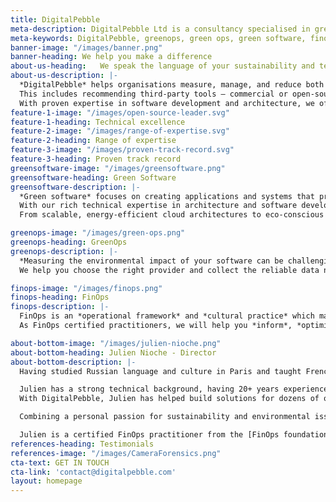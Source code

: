 ```yaml
---
title: DigitalPebble
meta-description: DigitalPebble Ltd is a consultancy specialised in green software, greenops and finops.
meta-keywords: DigitalPebble, greenops, green ops, green software, finops
banner-image: "/images/banner.png"
banner-heading: We help you make a difference
about-us-heading:   We speak the language of your sustainability and technical teams, bridging the gap to help drive the cultural change your organisation needs to achieve its financial and sustainability goals.
about-us-description: |-
  *DigitalPebble* helps organisations measure, manage, and reduce both the financial and environmental impact of their cloud and on-premise activities.
  This includes recommending third-party tools — commercial or open-source — as well as advising on best practices, methodologies, and organisational patterns.
  With proven expertise in software development and architecture, we offer technical recommendations that deliver immediate results, lowering both costs and carbon footprints.
feature-1-image: "/images/open-source-leader.svg"
feature-1-heading: Technical excellence
feature-2-image: "/images/range-of-expertise.svg"
feature-2-heading: Range of expertise
feature-3-image: "/images/proven-track-record.svg"
feature-3-heading: Proven track record
greensoftware-image: "/images/greensoftware.png"
greensoftware-heading: Green Software
greensoftware-description: |-
  *Green software* focuses on creating applications and systems that prioritize *energy efficiency* and *environmental sustainability*.  By optimizing code, infrastructure, and development practices, green software drives the reduction in energy consumption and carbon emissions. 
  With our rich technical expertise in architecture and software development, we help organizations create *innovative solutions* that drive business success while *minimizing environmental impact*. 
  From scalable, energy-efficient cloud architectures to eco-conscious coding standards, we empower our customers to reduce the carbon footprint of their software—without compromising performance or scalability.

greenops-image: "/images/green-ops.png"
greenops-heading: GreenOps
greenops-description: |-
  *Measuring the environmental impact of your software can be challenging*. Cloud providers often offer incomplete, non-actionable, or even misleading data.
  We help you choose the right provider and collect the reliable data needed to build a complete, accurate, and timely picture of your cloud usage’s footprint. We analyze this data and deliver *actionable recommendations* — enabling your technical teams to turn insights into action and make *measurable progress* toward decarbonisation.

finops-image: "/images/finops.png"
finops-heading: FinOps
finops-description: |-
  FinOps is an *operational framework* and *cultural practice* which maximises the business value of cloud and technology, enables timely data-driven decision making, and creates financial accountability through collaboration between engineering, finance, and business teams.
  As FinOps certified practitioners, we will help you *inform*, *optimise* and *operate* changes that will drive your cloud costs down, whether it is as a one-off review or longer term assistance with establishing a culture of FinOps within your organisation.

about-bottom-image: "/images/julien-nioche.png"
about-bottom-heading: Julien Nioche - Director
about-bottom-description: |-
  Having studied Russian language and culture in Paris and taught French in a school in Kyiv, Ukraine, Julien went on to graduate in Text Engineering and Natural Language Processing. He moved to the UK to work as a researcher at the University of Sheffield in 2005 and founded DigitalPebble in 2008.

  Julien has a strong technical background, having 20+ years experience as a software developer. Throughout his career, he has been involved in many open source projects, mainly at the [Apache Software Foundation](https://apache.org/){:target='_blank'}.
  With DigitalPebble, Julien has helped build solutions for dozens of organisations.

  Combining a personal passion for sustainability and environmental issues with his technical skills, Julien helps organisations reach their decarbonisation targets.

  Julien is a certified FinOps practitioner from the [FinOps foundation](https://www.finops.org/){:target='_blank'} and is a member of [Boavizta](https://boavizta.org/en){:target='_blank'}, the [Green Software Foundation](https://champions.greensoftware.foundation/champions/julien-nioche/){:target='_blank'} and  the [Apache Software Foundation](https://apache.org/){:target='_blank'}.
references-heading: Testimonials
references-image: "/images/CameraForensics.png"
cta-text: GET IN TOUCH 
cta-link: 'contact@digitalpebble.com'
layout: homepage
---
```


